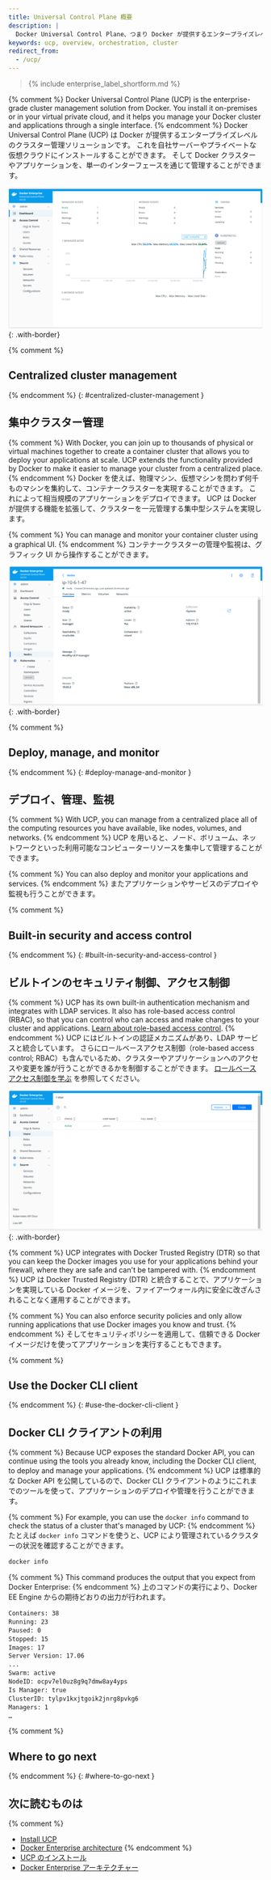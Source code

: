 ```yaml
---
title: Universal Control Plane 概要
description: |
  Docker Universal Control Plane、つまり Docker が提供するエンタープライズレベルのクラスター管理ソリューションについて学びます。
keywords: ucp, overview, orchestration, cluster
redirect_from:
  - /ucp/
---
```


>{% include enterprise_label_shortform.md %}

{% comment %}
Docker Universal Control Plane (UCP) is the enterprise-grade cluster management
solution from Docker. You install it on-premises or in your virtual private
cloud, and it helps you manage your Docker cluster and applications through a
single interface.
{% endcomment %}
Docker Universal Control Plane (UCP) は Docker が提供するエンタープライズレベルのクラスター管理ソリューションです。
これを自社サーバーやプライベートな仮想クラウドにインストールすることができます。
そして Docker クラスターやアプリケーションを、単一のインターフェースを通じて管理することができます。

![](images/v32dashboard.png){: .with-border}

{% comment %}
## Centralized cluster management
{% endcomment %}
{: #centralized-cluster-management }
## 集中クラスター管理

{% comment %}
With Docker, you can join up to thousands of physical or virtual machines
together to create a container cluster that allows you to deploy your
applications at scale. UCP extends the functionality provided by Docker to make it easier to manage your cluster from a centralized place.
{% endcomment %}
Docker を使えば、物理マシン、仮想マシンを問わず何千ものマシンを集約して、コンテナークラスターを実現することができます。
これによって相当規模のアプリケーションをデプロイできます。
UCP は Docker が提供する機能を拡張して、クラスターを一元管理する集中型システムを実現します。

{% comment %}
You can manage and monitor your container cluster using a graphical UI.
{% endcomment %}
コンテナークラスターの管理や監視は、グラフィック UI から操作することができます。

![](images/v32nodes.png){: .with-border}

{% comment %}
## Deploy, manage, and monitor
{% endcomment %}
{: #deploy-manage-and-monitor }
## デプロイ、管理、監視

{% comment %}
With UCP, you can manage from a centralized place all of the computing
resources you have available, like nodes, volumes, and networks.
{% endcomment %}
UCP を用いると、ノード、ボリューム、ネットワークといった利用可能なコンピューターリソースを集中して管理することができます。

{% comment %}
You can also deploy and monitor your applications and services.
{% endcomment %}
またアプリケーションやサービスのデプロイや監視も行うことができます。

{% comment %}
## Built-in security and access control
{% endcomment %}
{: #built-in-security-and-access-control }
## ビルトインのセキュリティ制御、アクセス制御

{% comment %}
UCP has its own built-in authentication mechanism and integrates with
LDAP services. It also has role-based access control (RBAC), so that you can
control who can access and make changes to your cluster and applications.
[Learn about role-based access control](authorization/index.md).
{% endcomment %}
UCP にはビルトインの認証メカニズムがあり、LDAP サービスと統合しています。
さらにロールベースアクセス制御（role-based access control; RBAC）も含んでいるため、クラスターやアプリケーションへのアクセスや変更を誰が行うことができるかを制御することができます。
[ロールベースアクセス制御を学ぶ](authorization/index.md) を参照してください。

![](images/v32users.png){: .with-border}

{% comment %}
UCP integrates with Docker Trusted Registry (DTR) so that you can keep the
Docker images you use for your applications behind your firewall, where they
are safe and can't be tampered with.
{% endcomment %}
UCP は Docker Trusted Registry (DTR) と統合することで、アプリケーションを実現している Docker イメージを、ファイアーウォール内に安全に改ざんされることなく運用することができます。

{% comment %}
You can also enforce security policies and only allow running applications
that use Docker images you know and trust.
{% endcomment %}
そしてセキュリティポリシーを適用して、信頼できる Docker イメージだけを使ってアプリケーションを実行することもできます。

{% comment %}
## Use the Docker CLI client
{% endcomment %}
{: #use-the-docker-cli-client }
## Docker CLI クライアントの利用

{% comment %}
Because UCP exposes the standard Docker API, you can continue using the tools
you already know, including the Docker CLI client, to deploy and manage your
applications.
{% endcomment %}
UCP は標準的な Docker API を公開しているので、Docker CLI クライアントのようにこれまでのツールを使って、アプリケーションのデプロイや管理を行うことができます。

{% comment %}
For example, you can use the `docker info` command to check the status of a
cluster that's managed by UCP:
{% endcomment %}
たとえば `docker info` コマンドを使うと、UCP により管理されているクラスターの状況を確認することができます。

```bash
docker info
```

{% comment %}
This command produces the output that you expect from Docker Enterprise:
{% endcomment %}
上のコマンドの実行により、Docker EE Engine からの期待どおりの出力が行われます。

```bash
Containers: 38
Running: 23
Paused: 0
Stopped: 15
Images: 17
Server Version: 17.06
...
Swarm: active
NodeID: ocpv7el0uz8g9q7dmw8ay4yps
Is Manager: true
ClusterID: tylpv1kxjtgoik2jnrg8pvkg6
Managers: 1
…
```

{% comment %}
## Where to go next
{% endcomment %}
{: #where-to-go-next }
## 次に読むものは

{% comment %}
- [Install UCP](admin/install/index.md)
- [Docker Enterprise architecture](/ee/docker-ee-architecture.md)
{% endcomment %}
- [UCP のインストール](admin/install/index.md)
- [Docker Enterprise アーキテクチャー](/ee/docker-ee-architecture.md)
